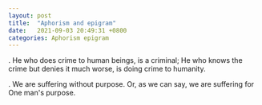 ```yaml
---
layout: post
title:  "Aphorism and epigram"
date:   2021-09-03 20:49:31 +0800
categories: Aphorism epigram
---
```


. He who does crime to human beings, is a criminal; He who knows the crime but denies it much worse, is doing crime to humanity.

. We are suffering without purpose. Or, as we can say, we are suffering for One man's purpose.
